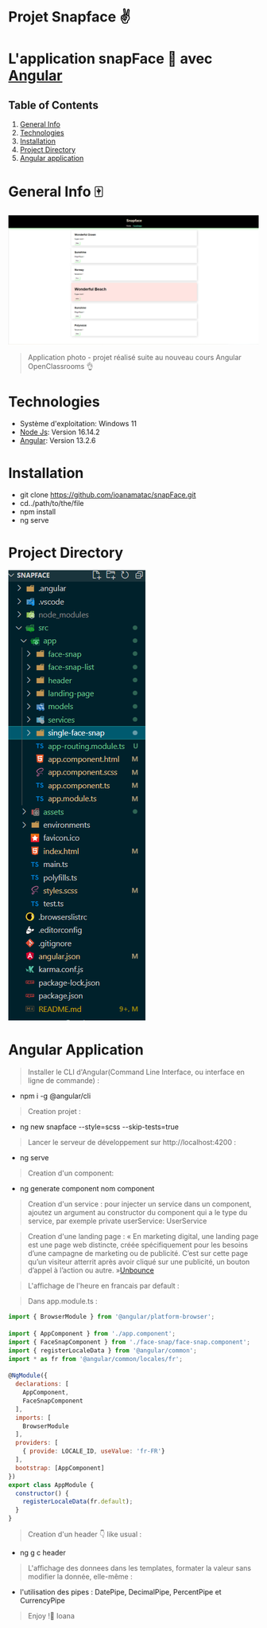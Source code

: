 # Projet Snapface ✌️

# L'application snapFace 📸 avec [Angular](https://angular.io/docs)

## Table of Contents
1. [General Info](#general-info)
2. [Technologies](#technologies)
3. [Installation](#installation) 
5. [Project Directory](#project-directory) 
6. [Angular application](#angular-application)


# General Info 🀄

![Image text](src/assets/SnapFace2.png)
>Application photo - projet réalisé suite au nouveau cours 
>Angular OpenClassrooms 👌

# Technologies
* Système d'exploitation: Windows 11
* [Node Js](https://nodejs.org/en/download/): Version 16.14.2 
* [Angular](https://angular.io/docs): Version 13.2.6

# Installation
* git clone https://github.com/ioanamatac/snapFace.git
* cd../path/to/the/file
* npm install
* ng serve

# Project Directory
![Image text](src/assets/project-directory.png)
# Angular Application 

>Installer le CLI d'Angular(Command Line Interface, ou interface en ligne de commande) :
* npm i -g @angular/cli
>Creation projet :
* ng new snapface --style=scss --skip-tests=true
>Lancer le serveur de développement sur http://localhost:4200 : 
* ng serve
>Creation d'un component:
* ng generate component nom component
>Creation d'un service :
>pour injecter un service dans un component, ajoutez un argument au constructor du component qui a le type du service, par exemple private userService: UserService

>Creation d'une landing page :
>« En marketing digital, une landing page est une page web distincte, créée spécifiquement pour les besoins d’une campagne de marketing ou de publicité. C’est sur cette page qu’un visiteur atterrit après avoir cliqué sur une publicité, un bouton d’appel à l’action ou autre. »[Unbounce](https://unbounce.com/landing-page-articles/what-is-a-landing-page/)

>L'affichage de l'heure en francais par default :

>Dans app.module.ts :
```JavaScript import { LOCALE_ID, NgModule } from '@angular/core';
import { BrowserModule } from '@angular/platform-browser';

import { AppComponent } from './app.component';
import { FaceSnapComponent } from './face-snap/face-snap.component';
import { registerLocaleData } from '@angular/common';
import * as fr from '@angular/common/locales/fr';

@NgModule({
  declarations: [
    AppComponent,
    FaceSnapComponent
  ],
  imports: [
    BrowserModule
  ],
  providers: [
    { provide: LOCALE_ID, useValue: 'fr-FR'}
  ],
  bootstrap: [AppComponent]
})
export class AppModule {
  constructor() {
    registerLocaleData(fr.default);
  }
}

```
>Creation d'un header 👇 like usual :
* ng g c header
>L'affichage des donnees dans les templates, formater la valeur sans modifier la donnée, elle-même  :
* l'utilisation des pipes : DatePipe, DecimalPipe, PercentPipe et CurrencyPipe

>Enjoy !👋
Ioana
